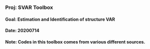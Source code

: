 ### Proj: SVAR Toolbox
#### Goal: Estimation and Identification of structure VAR 
#### Date: 20200714
#### Note: Codes in this toolbox comes from various different sources.
